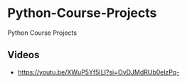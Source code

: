 # Python-Course-Projects
Python Course Projects

## Videos 

- https://youtu.be/XWuP5Yf5ILI?si=OvDJMdRUb0elzPq-
